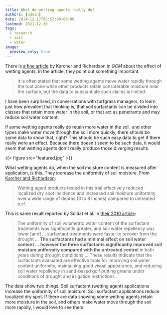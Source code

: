 ```yaml
---
title: What do wetting agents really do?
authors: [admin]
date: 2014-12-17T05:57:00+00:00
lastmod: 2021-12-30
tags:
  - research
  - soil
  - water
image:
  preview_only: true
---
```


There is [a fine article](http://www.files.asianturfgrass.com/karcher_richardson_gcm_201412_wetting_agent.pdf) by Karcher and Richardson in *GCM* about the effect of wetting agents. In the article, they point out something important:

> It is often stated that some wetting agents move water rapidly through the root zone while other products retain considerable moisture near the surface, but the data to substantiate such claims is limited.

I have been surprised, in conversations with turfgrass managers, to learn just how prevalent that thinking is, that soil surfactants can be divided into classes that retain more water in the soil, or that act as penetrants and may reduce soil water content.

If some wetting agents really do retain more water in the soil, and other types make water move through the soil more quickly, there should be some data to show that, right? This should be such easy data to get if there really were an effect. Because there doesn't seem to be such data, it would seem that wetting agents don't really produce those diverging results.

{{< figure src="featured.jpg" >}}

What wetting agents do, when the soil moisture content is measured after application, is this. They increase the uniformity of soil moisture. From [Karcher and Richardson](http://www.files.asianturfgrass.com/karcher_richardson_gcm_201412_wetting_agent.pdf):

> Wetting agent products tested in this trial effectively reduced localized dry spot incidence and increased soil moisture uniformity over a wide range of depths (3 to 8 inches) compared to untreated turf.

This is same result reported by Soldat et al. in [their 2010 article](https://dx.doi.org/10.1097/SS.0b013e3181d6fa02): 

> The uniformity of soil volumetric water content of the surfactant treatments was significantly greater, and soil water repellency was lower [and] … surfactant treatments were faster to recover from the drought … **The surfactants had a minimal effect on soil water content … however the three surfactants significantly improved soil moisture uniformity compared with the untreated control** in both years during drought conditions … These results indicate that the surfactants evaluated are effective tools for improving soil water content uniformity, maintaining good visual appearance, and reducing soil water repellency in sand-based golf putting greens under conditions of drought and irrigation restrictions.

The data show two things. Soil surfactant (wetting agent) applications increase the uniformity of soil moisture. Soil surfactant applications reduce localized dry spot. If there are data showing some wetting agents retain more moisture in the soil, and others make water move through the soil more rapidly, I would love to see them.
